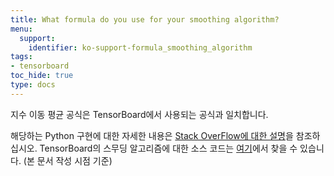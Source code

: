 ```yaml
---
title: What formula do you use for your smoothing algorithm?
menu:
  support:
    identifier: ko-support-formula_smoothing_algorithm
tags:
- tensorboard
toc_hide: true
type: docs
---
```


지수 이동 평균 공식은 TensorBoard에서 사용되는 공식과 일치합니다.

해당하는 Python 구현에 대한 자세한 내용은 [Stack OverFlow에 대한 설명](https://stackoverflow.com/questions/42281844/what-is-the-mathematics-behind-the-smoothing-parameter-in-tensorboards-scalar/75421930#75421930)을 참조하십시오. TensorBoard의 스무딩 알고리즘에 대한 소스 코드는 [여기](https://github.com/tensorflow/tensorboard/blob/34877f15153e1a2087316b9952c931807a122aa7/tensorboard/components/vz_line_chart2/line-chart.ts#L699)에서 찾을 수 있습니다. (본 문서 작성 시점 기준)
